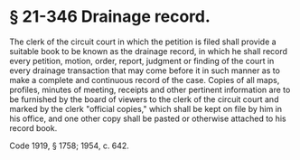 # § 21-346 Drainage record.

<p>The clerk of the circuit court in which the petition is filed shall provide a suitable book to be known as the drainage record, in which he shall record every petition, motion, order, report, judgment or finding of the court in every drainage transaction that may come before it in such manner as to make a complete and continuous record of the case. Copies of all maps, profiles, minutes of meeting, receipts and other pertinent information are to be furnished by the board of viewers to the clerk of the circuit court and marked by the clerk "official copies," which shall be kept on file by him in his office, and one other copy shall be pasted or otherwise attached to his record book.</p><p>Code 1919, § 1758; 1954, c. 642.</p>